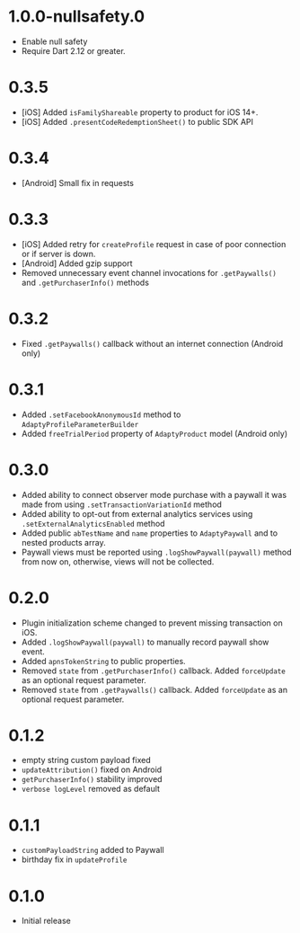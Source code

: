 # 1.0.0-nullsafety.0

* Enable null safety
* Require Dart 2.12 or greater.
# 0.3.5

* [iOS] Added `isFamilyShareable` property to product for iOS 14+.
* [iOS] Added `.presentCodeRedemptionSheet()` to public SDK API

# 0.3.4

* [Android] Small fix in requests

# 0.3.3

* [iOS] Added retry for `createProfile` request in case of poor connection or if server is down.
* [Android] Added gzip support
* Removed unnecessary event channel invocations for `.getPaywalls()` and `.getPurchaserInfo()` methods

# 0.3.2

* Fixed `.getPaywalls()` callback without an internet connection (Android only)

# 0.3.1

* Added `.setFacebookAnonymousId` method to `AdaptyProfileParameterBuilder`
* Added `freeTrialPeriod` property of `AdaptyProduct` model (Android only)

# 0.3.0

* Added ability to connect observer mode purchase with a paywall it was made from using `.setTransactionVariationId` method
* Added ability to opt-out from external analytics services using `.setExternalAnalyticsEnabled` method
* Added public `abTestName` and `name` properties to `AdaptyPaywall` and to nested products array.
* Paywall views must be reported using `.logShowPaywall(paywall)` method from now on, otherwise, views will not be collected.

# 0.2.0

* Plugin initialization scheme changed to prevent missing transaction on iOS.
* Added `.logShowPaywall(paywall)` to manually record paywall show event.
* Added `apnsTokenString` to public properties.
* Removed `state` from `.getPurchaserInfo()` callback. Added `forceUpdate` as an optional request parameter.
* Removed `state` from `.getPaywalls()` callback. Added `forceUpdate` as an optional request parameter.

# 0.1.2

* empty string custom payload fixed
* `updateAttribution()` fixed on Android
* `getPurchaserInfo()` stability improved
* `verbose logLevel` removed as default

# 0.1.1

* `customPayloadString` added to Paywall
* birthday fix in `updateProfile`

# 0.1.0

* Initial release
